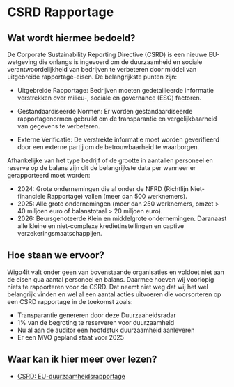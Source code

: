 # CSRD Rapportage

## Wat wordt hiermee bedoeld?
De Corporate Sustainability Reporting Directive (CSRD) is een nieuwe EU-wetgeving die onlangs is ingevoerd om de duurzaamheid en sociale verantwoordelijkheid van bedrijven te verbeteren door middel van uitgebreide rapportage-eisen. De belangrijkste punten zijn:

- Uitgebreide Rapportage: Bedrijven moeten gedetailleerde informatie verstrekken over milieu-, sociale en governance (ESG) factoren.

- Gestandaardiseerde Normen: Er worden gestandaardiseerde rapportagenormen gebruikt om de transparantie en vergelijkbaarheid van gegevens te verbeteren.

- Externe Verificatie: De verstrekte informatie moet worden geverifieerd door een externe partij om de betrouwbaarheid te waarborgen.

Afhankelijke van het type bedrijf of de grootte in aantallen personeel en reserve op de balans zijn dit de belangrijkste data per wanneer er gerapporteerd moet worden:

- 2024: Grote ondernemingen die al onder de NFRD (Richtlijn Niet-financiele Rapportage) vallen (meer dan 500 werknemers).
- 2025: Alle grote ondernemingen (meer dan 250 werknemers, omzet > 40 miljoen euro of balanstotaal > 20 miljoen euro).
- 2026: Beursgenoteerde Klein en middelgrote ondernemingen. Daranaast alle kleine en niet-complexe kredietinstellingen en captive verzekeringsmaatschappijen.


## Hoe staan we ervoor?
Wigo4it valt onder geen van bovenstaande organisaties en voldoet niet aan de eisen qua aantal personeel en balans. Daarmee hoeven wij voorlopig niets te rapporteren voor de CSRD. Dat neemt niet weg dat wij het wel belangrijk vinden en wel al een aantal acties uitvoeren die voorsorteren op een CSRD rapportage in de toekomst zoals:

- Transparantie genereren door deze Duurzaaheidsradar
- 1% van de begroting te reserveren voor duurzaamheid
- Nu al aan de auditor een hoofdstuk duurzaamheid aanleveren
- Er een MVO gepland staat voor 2025

## Waar kan ik hier meer over lezen?
- <a href="https://www.ser.nl/nl/thema/duurzaamheid/eu-duurzaamheidsrapportage" target="_blank">CSRD: EU-duurzaamheidsrapportage</a>
